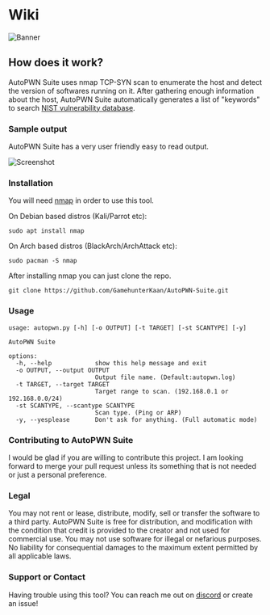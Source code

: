 # Wiki

![Banner](https://raw.githubusercontent.com/GamehunterKaan/AutoPWN-Suite/main/images/banner.png)

## How does it work?

AutoPWN Suite uses nmap TCP-SYN scan to enumerate the host and detect the version of softwares running on it. After gathering enough information about the host, AutoPWN Suite automatically generates a list of "keywords" to search [NIST vulnerability database](https://www.nist.gov/).

### Sample output

AutoPWN Suite has a very user friendly easy to read output.

![Screenshot](https://raw.githubusercontent.com/GamehunterKaan/AutoPWN-Suite/main/images/autopwn.png)

### Installation

You will need [nmap](https://nmap.org) in order to use this tool.

On Debian based distros (Kali/Parrot etc):

```
sudo apt install nmap
```

On Arch based distros (BlackArch/ArchAttack etc):

```
sudo pacman -S nmap
```

After installing nmap you can just clone the repo.

```
git clone https://github.com/GamehunterKaan/AutoPWN-Suite.git
```
### Usage

```
usage: autopwn.py [-h] [-o OUTPUT] [-t TARGET] [-st SCANTYPE] [-y]

AutoPWN Suite

options:
  -h, --help            show this help message and exit
  -o OUTPUT, --output OUTPUT
                        Output file name. (Default:autopwn.log)
  -t TARGET, --target TARGET
                        Target range to scan. (192.168.0.1 or 192.168.0.0/24)
  -st SCANTYPE, --scantype SCANTYPE
                        Scan type. (Ping or ARP)
  -y, --yesplease       Don't ask for anything. (Full automatic mode)
```

### Contributing to AutoPWN Suite

I would be glad if you are willing to contribute this project. I am looking forward to merge your pull request unless its something that is not needed or just a personal preference.


### Legal

You may not rent or lease, distribute, modify, sell or transfer the software to a third party. AutoPWN Suite is free for distribution, and modification with the condition that credit is provided to the creator and not used for commercial use. You may not use software for illegal or nefarious purposes. No liability for consequential damages to the maximum extent permitted by all applicable laws.


### Support or Contact

Having trouble using this tool? You can reach me out on [discord](https://github.com/GamehunterKaan/GamehunterKaan/blob/main/README.md) or create an issue!
